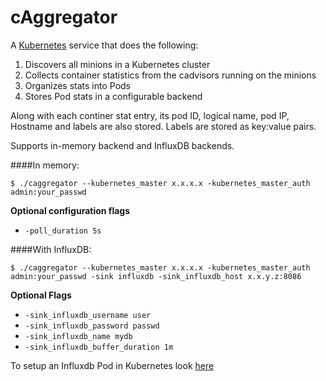 cAggregator
===========

A [Kubernetes](https://github.com/GoogleCloudPlatform/kubernetes) service that does the following:

1. Discovers all minions in a Kubernetes cluster
2. Collects container statistics from the cadvisors running on the minions
2. Organizes stats into Pods
3. Stores Pod stats in a configurable backend

Along with each continer stat entry, its pod ID, logical name, pod IP, Hostname and labels are also stored. Labels are stored as key:value pairs.

Supports in-memory backend and InfluxDB backends.

####In memory:
```
$ ./caggregator --kubernetes_master x.x.x.x -kubernetes_master_auth admin:your_passwd
```
**Optional configuration flags**
- ```-poll_duration 5s```

####With InfluxDB:
```
$ ./caggregator --kubernetes_master x.x.x.x -kubernetes_master_auth admin:your_passwd -sink influxdb -sink_influxdb_host x.x.y.z:8086
```
**Optional Flags**
- ```-sink_influxdb_username user```
- ```-sink_influxdb_password passwd```
- ```-sink_influxdb_name mydb```
- ```-sink_influxdb_buffer_duration 1m```

To setup an Influxdb Pod in Kubernetes look [here](https://github.com/vishh/grafana-influxdb-k8s)
